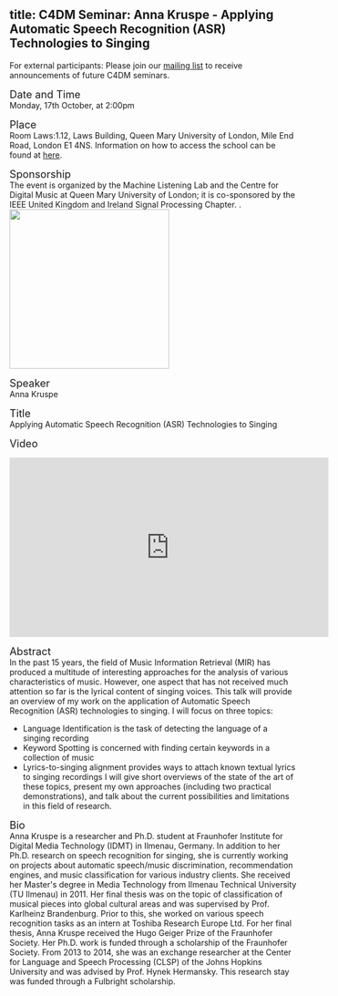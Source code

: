 title: C4DM Seminar: Anna Kruspe - Applying Automatic Speech Recognition (ASR) Technologies to Singing
-----------------

<p>For external participants: Please join our <a href="/seminars.html">mailing list</a> to receive announcements of future C4DM seminars.</p>


<span style="font-size: 130%;">Date and Time</span></br>
Monday, 17th October, at 2:00pm

<span style="font-size: 130%;">Place</span></br>
Room Laws:1.12, Laws Building, Queen Mary University of London, Mile End Road, London E1 4NS. Information on how to access the school can be found at <a href="http://www.qmul.ac.uk/docs/about/26065.pdf">here</a>.

<span style="font-size: 130%;">Sponsorship</span></br>
The event is organized by the Machine Listening Lab and the Centre for Digital Music at Queen Mary University of London; it is co-sponsored by the IEEE United Kingdom and Ireland Signal Processing Chapter. .<br />
<img style="width:20em;" src="https://signalprocessingsociety.org/sites/all/themes/evolve_sub/assets/images/sps-logo.png" />

<span style="font-size: 130%;">Speaker</span></br>
Anna Kruspe

<span style="font-size: 130%;">Title</span></br>
Applying Automatic Speech Recognition (ASR) Technologies to Singing

<span style="font-size: 130%;">Video</span></br>
<iframe width="560" height="315" src="https://www.youtube.com/embed/0shr0pDQPhU" frameborder="0" allowfullscreen></iframe>

<span style="font-size: 130%;">Abstract</span></br>
In the past 15 years, the field of Music Information Retrieval (MIR) has
produced a multitude of interesting approaches for the analysis of
various characteristics of music. However, one aspect that has not
received much attention so far is the lyrical content of singing voices.
This talk will provide an overview of my work on the application of
Automatic Speech Recognition (ASR) technologies to singing. I will focus
on three topics:
- Language Identification is the task of detecting the language of a singing recording
- Keyword Spotting is concerned with finding certain keywords in a collection of music
- Lyrics-to-singing alignment provides ways to attach known textual lyrics to singing recordings
I will give short overviews of the state of the art of these topics,
present my own approaches (including two practical demonstrations), and
talk about the current possibilities and limitations in this field of
research.

<span style="font-size: 130%;">Bio</span></br>
Anna Kruspe is a researcher and Ph.D. student at Fraunhofer Institute
for Digital Media Technology (IDMT) in Ilmenau, Germany. In addition to
her Ph.D. research on speech recognition for singing, she is currently
working on projects about automatic speech/music discrimination,
recommendation engines, and music classification for various industry
clients.
She received her Master's degree in Media Technology from Ilmenau
Technical University (TU Ilmenau) in 2011. Her final thesis was on the
topic of classification of musical pieces into global cultural areas and
was supervised by Prof. Karlheinz Brandenburg. Prior to this, she worked
on various speech recognition tasks as an intern at Toshiba Research
Europe Ltd.
For her final thesis, Anna Kruspe received the Hugo Geiger Prize of the
Fraunhofer Society. Her Ph.D. work is funded through a scholarship of
the Fraunhofer Society. From 2013 to 2014, she was an exchange
researcher at the Center for Language and Speech Processing (CLSP) of
the Johns Hopkins University and was advised by Prof. Hynek Hermansky.
This research stay was funded through a Fulbright scholarship.


